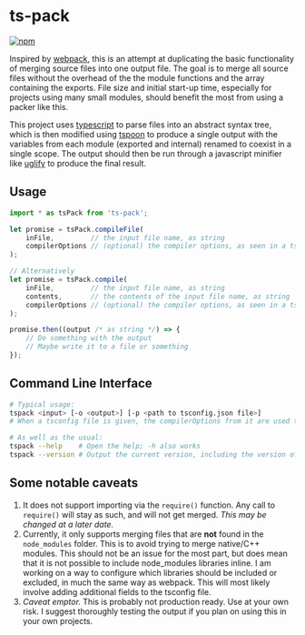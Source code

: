# ts-pack

[![npm][npm]][npm-url]

Inspired by [webpack](https://github.com/webpack/webpack), this is an attempt at duplicating the basic functionality of merging source files into one output file.
The goal is to merge all source files without the overhead of the the module functions and the array containing the exports.
File size and initial start-up time, especially for projects using many small modules, should benefit the most from using a packer like this.

This project uses [typescript](https://github.com/microsoft/typescript) to parse files into an abstract syntax tree, which is then modified using [tspoon](https://github.com/wix/tspoon) to produce a single output with the variables from each module (exported and internal) renamed to coexist in a single scope.
The output should then be run through a javascript minifier like [uglify](https://github.com/mishoo/UglifyJS2) to produce the final result.

## Usage

``` javascript
import * as tsPack from 'ts-pack';

let promise = tsPack.compileFile(
    inFile,         // the input file name, as string
    compilerOptions // (optional) the compiler options, as seen in a tsconfig.json file
);

// Alternatively
let promise = tsPack.compile(
    inFile,         // the input file name, as string
    contents,       // the contents of the input file name, as string
    compilerOptions // (optional) the compiler options, as seen in a tsconfig.json file
);

promise.then((output /* as string */) => {
    // Do something with the output
    // Maybe write it to a file or something
});
```

## Command Line Interface

``` bash
# Typical usage:
tspack <input> [-o <output>] [-p <path to tsconfig.json file>]
# When a tsconfig file is given, the compilerOptions from it are used to compile the input file

# As well as the usual:
tspack --help    # Open the help; -h also works
tspack --version # Output the current version, including the version of the included typescript
```

## Some notable caveats

1. It does not support importing via the `require()` function. Any call to `require()` will stay as such, and will not get merged. *This may be changed at a later date.*
2. Currently, it only supports merging files that are **not** found in the `node_modules` folder. This is to avoid trying to merge native/C++ modules. This should not be an issue for the most part, but does mean that it is not possible to include node_modules libraries inline. I am working on a way to configure which libraries should be included or excluded, in much the same way as webpack. This will most likely involve adding additional fields to the tsconfig file.
3. *Caveat emptor.* This is probably not production ready. Use at your own risk. I suggest thoroughly testing the output if you plan on using this in your own projects.

[npm]: https://img.shields.io/npm/v/ts-pack.svg
[npm-url]: https://npmjs.com/package/ts-pack
